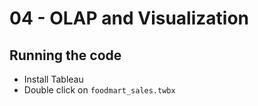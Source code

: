 # 04 - OLAP and Visualization

## Running the code

- Install Tableau
- Double click on `foodmart_sales.twbx`